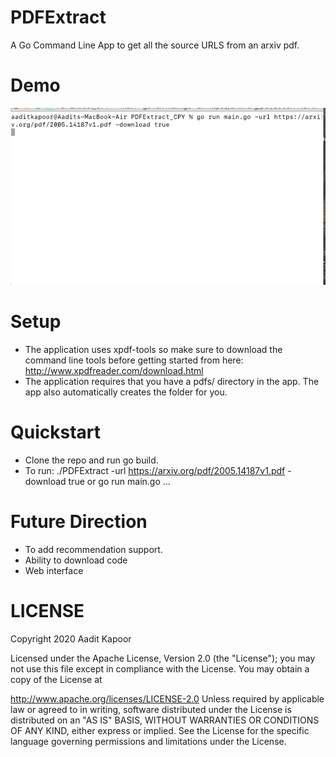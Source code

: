 # PDFExtract
A Go Command Line App to get all the source URLS from an arxiv pdf.

# Demo
![alt text][logo]

[logo]: https://github.com/aaditkapoor/PDFExtract/blob/master/demo.gif

# Setup
- The application uses xpdf-tools so make sure to download the command line tools before getting started from here: http://www.xpdfreader.com/download.html
- The application requires that you have a pdfs/ directory in the app. The app also automatically creates the folder for you.

# Quickstart
- Clone the repo and run go build.
- To run: ./PDFExtract -url https://arxiv.org/pdf/2005.14187v1.pdf -download true or go run main.go ...

# Future Direction
- To add recommendation support.
- Ability to download code
- Web interface

# LICENSE
Copyright 2020 Aadit Kapoor

Licensed under the Apache License, Version 2.0 (the "License"); you may not use this file except in compliance with the License. You may obtain a copy of the License at

   http://www.apache.org/licenses/LICENSE-2.0
Unless required by applicable law or agreed to in writing, software distributed under the License is distributed on an "AS IS" BASIS, WITHOUT WARRANTIES OR CONDITIONS OF ANY KIND, either express or implied. See the License for the specific language governing permissions and limitations under the License.
